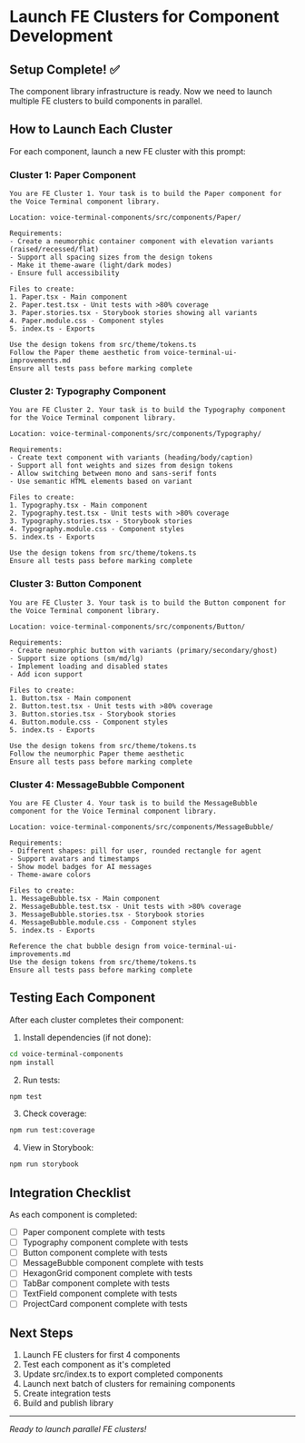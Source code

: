 # Launch FE Clusters for Component Development

## Setup Complete! ✅

The component library infrastructure is ready. Now we need to launch multiple FE clusters to build components in parallel.

## How to Launch Each Cluster

For each component, launch a new FE cluster with this prompt:

### Cluster 1: Paper Component
```
You are FE Cluster 1. Your task is to build the Paper component for the Voice Terminal component library.

Location: voice-terminal-components/src/components/Paper/

Requirements:
- Create a neumorphic container component with elevation variants (raised/recessed/flat)
- Support all spacing sizes from the design tokens
- Make it theme-aware (light/dark modes)
- Ensure full accessibility

Files to create:
1. Paper.tsx - Main component
2. Paper.test.tsx - Unit tests with >80% coverage
3. Paper.stories.tsx - Storybook stories showing all variants
4. Paper.module.css - Component styles
5. index.ts - Exports

Use the design tokens from src/theme/tokens.ts
Follow the Paper theme aesthetic from voice-terminal-ui-improvements.md
Ensure all tests pass before marking complete
```

### Cluster 2: Typography Component
```
You are FE Cluster 2. Your task is to build the Typography component for the Voice Terminal component library.

Location: voice-terminal-components/src/components/Typography/

Requirements:
- Create text component with variants (heading/body/caption)
- Support all font weights and sizes from design tokens
- Allow switching between mono and sans-serif fonts
- Use semantic HTML elements based on variant

Files to create:
1. Typography.tsx - Main component
2. Typography.test.tsx - Unit tests with >80% coverage
3. Typography.stories.tsx - Storybook stories
4. Typography.module.css - Component styles
5. index.ts - Exports

Use the design tokens from src/theme/tokens.ts
Ensure all tests pass before marking complete
```

### Cluster 3: Button Component
```
You are FE Cluster 3. Your task is to build the Button component for the Voice Terminal component library.

Location: voice-terminal-components/src/components/Button/

Requirements:
- Create neumorphic button with variants (primary/secondary/ghost)
- Support size options (sm/md/lg)
- Implement loading and disabled states
- Add icon support

Files to create:
1. Button.tsx - Main component
2. Button.test.tsx - Unit tests with >80% coverage
3. Button.stories.tsx - Storybook stories
4. Button.module.css - Component styles
5. index.ts - Exports

Use the design tokens from src/theme/tokens.ts
Follow the neumorphic Paper theme aesthetic
Ensure all tests pass before marking complete
```

### Cluster 4: MessageBubble Component
```
You are FE Cluster 4. Your task is to build the MessageBubble component for the Voice Terminal component library.

Location: voice-terminal-components/src/components/MessageBubble/

Requirements:
- Different shapes: pill for user, rounded rectangle for agent
- Support avatars and timestamps
- Show model badges for AI messages
- Theme-aware colors

Files to create:
1. MessageBubble.tsx - Main component
2. MessageBubble.test.tsx - Unit tests with >80% coverage
3. MessageBubble.stories.tsx - Storybook stories
4. MessageBubble.module.css - Component styles
5. index.ts - Exports

Reference the chat bubble design from voice-terminal-ui-improvements.md
Use the design tokens from src/theme/tokens.ts
Ensure all tests pass before marking complete
```

## Testing Each Component

After each cluster completes their component:

1. Install dependencies (if not done):
```bash
cd voice-terminal-components
npm install
```

2. Run tests:
```bash
npm test
```

3. Check coverage:
```bash
npm run test:coverage
```

4. View in Storybook:
```bash
npm run storybook
```

## Integration Checklist

As each component is completed:

- [ ] Paper component complete with tests
- [ ] Typography component complete with tests  
- [ ] Button component complete with tests
- [ ] MessageBubble component complete with tests
- [ ] HexagonGrid component complete with tests
- [ ] TabBar component complete with tests
- [ ] TextField component complete with tests
- [ ] ProjectCard component complete with tests

## Next Steps

1. Launch FE clusters for first 4 components
2. Test each component as it's completed
3. Update src/index.ts to export completed components
4. Launch next batch of clusters for remaining components
5. Create integration tests
6. Build and publish library

---

*Ready to launch parallel FE clusters!*